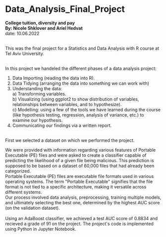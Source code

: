 # Data_Analysis_Final_Project
**College tuition, diversity and pay** <br>
**By: Nicole Shklover and Ariel Hedvat**<br>
date: 10.06.2022 <br><br>

This was the final project for a Statistics and Data Analysis with R course at Tel Aviv University. <br><br>

In this project we handeled the different phases of a data analysis project:
1. Data Importing (reading the data into R).
2. Data Tidying (arranging the data into something we can work with)
3. Understanding the data: <br>
  a) Transforming variables. <br>
  b) Visualizing (using ggplot2 to show distribution of variables, relationships between variables, and to hypothesize). <br>
  c) Modelling: using a few of the tools we have learned during the course (like hypothesis testing, regression, analysis of variance, etc.) to examine our hypothesis. <br>
4. Communicating our findings via a written report. <br><br>

First we selected a dataset on which we performed the project.<br>


We were provided with information regarding various features of Portable Executable (PE) files and were asked to create a classifier capable of predicting the likelihood of a given file being malicious. This prediction is supposed to be based on a dataset of 60,000 files that had already been categorized.<br>
Portable Executable (PE) files are executable file formats used in various operating systems. The term "Portable Executable" signifies that the file format is not tied to a specific architecture, making it versatile across different systems.<br>
Our process involved data analysis, preprocessing, training multiple models, and ultimately selecting the best one, determined by the highest AUC score (on the validation dataset). <br><br>
Using an AdaBoost classifier, we achieved a test AUC score of 0.8834 and recieved a grade of 91 on the project.
The project's code is implemented using Python in Jupyter Notebook.<br><br>
